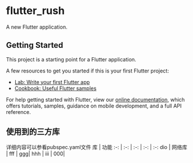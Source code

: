 # flutter_rush

A new Flutter application.

## Getting Started

This project is a starting point for a Flutter application.

A few resources to get you started if this is your first Flutter project:

- [Lab: Write your first Flutter app](https://flutter.dev/docs/get-started/codelab)
- [Cookbook: Useful Flutter samples](https://flutter.dev/docs/cookbook)

For help getting started with Flutter, view our
[online documentation](https://flutter.dev/docs), which offers tutorials,
samples, guidance on mobile development, and a full API reference.

## 使用到的三方库

详细内容可以参看pubspec.yaml文件
库 | 功能
:-: | :-: | :-: | :-: | :-:
dio | 网络库 |
fff | ggg| hhh | iii | 000|
